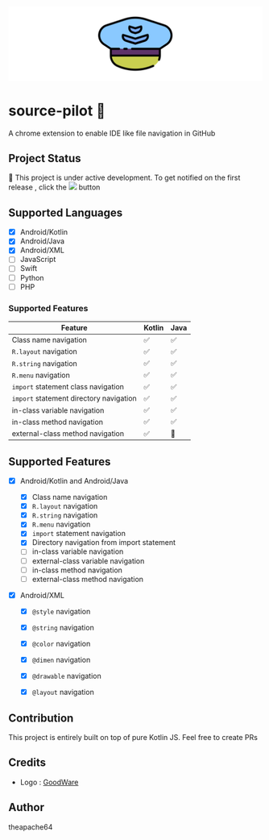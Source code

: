 ![](extras/graphics/banner.png)

# source-pilot 🚧

A chrome extension to enable IDE like file navigation in GitHub

## Project Status

🚧 This project is under active development. To get notified on the first release , click the ![](https://i.imgur.com/cC2v2N5.png) button

## Supported Languages

- [x] Android/Kotlin
- [x] Android/Java
- [x] Android/XML
- [ ] JavaScript
- [ ] Swift
- [ ] Python
- [ ] PHP

### Supported Features
| Feature  | Kotlin | Java |
| ------------- | ------------- | ------------- |
| Class name navigation  | ✅  | ✅  |
| `R.layout` navigation  | ✅  | ✅  |
| `R.string` navigation  | ✅  | ✅  |
| `R.menu` navigation  | ✅  | ✅  |
| `import` statement class navigation  | ✅  | ✅  |
| `import` statement directory navigation  | ✅  | ✅  |
| in-class variable navigation  | ✅  | ✅  |
| in-class method navigation | ✅  | ✅  |
| external-class method navigation | ✅  | 🧪  |


## Supported Features

- [x] Android/Kotlin and Android/Java
    - [x] Class name navigation
    - [x] `R.layout` navigation 
    - [x] `R.string` navigation
    - [x] `R.menu` navigation
    - [x] `import` statement navigation
    - [x] Directory navigation from import statement
    - [ ] in-class variable navigation
    - [ ] external-class variable navigation
    - [ ] in-class method navigation
    - [ ] external-class method navigation
    
- [x] Android/XML

    - [x] `@style` navigation
    - [x] `@string` navigation
    - [x] `@color` navigation
    - [x] `@dimen` navigation
    - [x] `@drawable` navigation
    - [x] `@layout` navigation


## Contribution

This project is entirely built on top of pure Kotlin JS. Feel free to create PRs

## Credits

- Logo : [GoodWare](https://www.flaticon.com/authors/good-ware)

## Author
theapache64 
